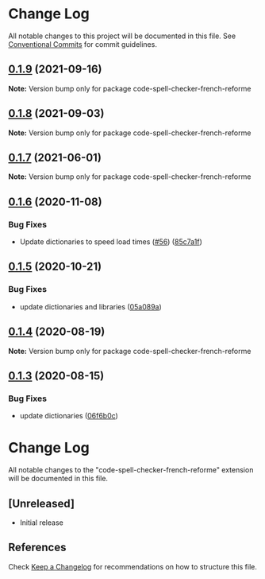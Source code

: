 # Change Log

All notable changes to this project will be documented in this file.
See [Conventional Commits](https://conventionalcommits.org) for commit guidelines.

## [0.1.9](https://github.com/streetsidesoftware/vscode-cspell-dict-extensions/compare/code-spell-checker-french-reforme@0.1.8...code-spell-checker-french-reforme@0.1.9) (2021-09-16)

**Note:** Version bump only for package code-spell-checker-french-reforme

## [0.1.8](https://github.com/streetsidesoftware/vscode-cspell-dict-extensions/compare/code-spell-checker-french-reforme@0.1.7...code-spell-checker-french-reforme@0.1.8) (2021-09-03)

**Note:** Version bump only for package code-spell-checker-french-reforme

## [0.1.7](https://github.com/streetsidesoftware/vscode-cspell-dict-extensions/compare/code-spell-checker-french-reforme@0.1.6...code-spell-checker-french-reforme@0.1.7) (2021-06-01)

**Note:** Version bump only for package code-spell-checker-french-reforme

## [0.1.6](https://github.com/streetsidesoftware/vscode-cspell-dict-extensions/compare/code-spell-checker-french-reforme@0.1.5...code-spell-checker-french-reforme@0.1.6) (2020-11-08)

### Bug Fixes

- Update dictionaries to speed load times ([#56](https://github.com/streetsidesoftware/vscode-cspell-dict-extensions/issues/56)) ([85c7a1f](https://github.com/streetsidesoftware/vscode-cspell-dict-extensions/commit/85c7a1f3363945594f6d86dbb7dae7f4c95a76e7))

## [0.1.5](https://github.com/streetsidesoftware/vscode-cspell-dict-extensions/compare/code-spell-checker-french-reforme@0.1.4...code-spell-checker-french-reforme@0.1.5) (2020-10-21)

### Bug Fixes

- update dictionaries and libraries ([05a089a](https://github.com/streetsidesoftware/vscode-cspell-dict-extensions/commit/05a089add3e0e3606ac1604df1539adfb272461f))

## [0.1.4](https://github.com/streetsidesoftware/vscode-cspell-dict-extensions/compare/code-spell-checker-french-reforme@0.1.3...code-spell-checker-french-reforme@0.1.4) (2020-08-19)

**Note:** Version bump only for package code-spell-checker-french-reforme

## [0.1.3](https://github.com/streetsidesoftware/vscode-cspell-dict-extensions/compare/code-spell-checker-french-reforme@0.1.2...code-spell-checker-french-reforme@0.1.3) (2020-08-15)

### Bug Fixes

- update dictionaries ([06f6b0c](https://github.com/streetsidesoftware/vscode-cspell-dict-extensions/commit/06f6b0cd9c011d55de841aa75591422a18d8a8f6))

# Change Log

All notable changes to the "code-spell-checker-french-reforme" extension will be documented in this file.

## [Unreleased]

- Initial release

## References

Check [Keep a Changelog](http://keepachangelog.com/) for recommendations on how to structure this file.
